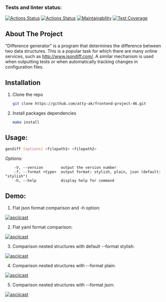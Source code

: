 ### Tests and linter status:
[![Actions Status](https://github.com/Atty-code/frontend-project-46/workflows/hexlet-check/badge.svg)](https://github.com/Atty-code/frontend-project-46/actions)
[![Actions Status](https://github.com/Atty-code/frontend-project-46/workflows/main-check/badge.svg)](https://github.com/Atty-code/frontend-project-46/actions)
[![Maintainability](https://api.codeclimate.com/v1/badges/2059a93e05ba25d7d8fd/maintainability)](https://codeclimate.com/github/Atty-code/frontend-project-46/maintainability)
[![Test Coverage](https://api.codeclimate.com/v1/badges/2059a93e05ba25d7d8fd/test_coverage)](https://codeclimate.com/github/Atty-code/frontend-project-46/test_coverage)

## About The Project

"Difference generator" is a program that determines the difference between two data structures. This is a popular task for which there are many online services, such as http://www.jsondiff.com/. A similar mechanism is used when outputting tests or when automatically tracking changes in configuration files.

## Installation

1. Clone the repo
   ```bash
   git clone https://github.com/atty-ak/frontend-project-46.git
   ```

2. Install packages dependencies
   ```bash
   make install
   ```

## Usage:
  ```bash
gendiff [options] <filepath1> <filepath2>
  ```
  _Options:_
```
    -V, --version        output the version number
    -f, --format <type>  output format: stylish, plain, json (default: "stylish")
    -h, --help           display help for command
```

## Demo:
1. Flat json format comparison and -h option:

[![asciicast](https://asciinema.org/a/Afrea5BmMEf6jcoVruJ53xO3P.svg)](https://asciinema.org/a/Afrea5BmMEf6jcoVruJ53xO3P)

2. Flat yaml format comparison:

[![asciicast](https://asciinema.org/a/554555.svg)](https://asciinema.org/a/554555)

3. Comparison nested structures with default --format stylish:

[![asciicast](https://asciinema.org/a/555352.svg)](https://asciinema.org/a/555352)

4. Comparison nested structures with --format plain:

[![asciicast](https://asciinema.org/a/555535.svg)](https://asciinema.org/a/555535)

5. Comparison nested structures with --format json:

[![asciicast](https://asciinema.org/a/555547.svg)](https://asciinema.org/a/555547)